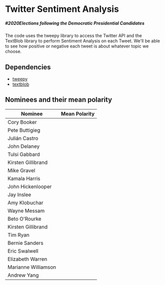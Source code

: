 # Twitter Sentiment Analysis
##### #2020Elections following the Democratic Presidential Candidates

The code uses the tweepy library to access the Twitter API and the TextBlob library to perform Sentiment Analysis on each Tweet. We'll be able to see how positive or negative each tweet is about whatever topic we choose.

## Dependencies

* [tweepy](http://www.tweepy.org/)
* [textblob](https://textblob.readthedocs.io/en/dev/)

## Nominees and their mean polarity
| Nominee       | Mean Polarity |
| ------------- |:-------------:|
|Cory Booker      |  |
|Pete Buttigieg      |       |
|Julián Castro |       |
|John Delaney      |  |
|Tulsi Gabbard      |       |
|Kirsten Gillibrand |       |
|Mike Gravel      |  |
|Kamala Harris      |       |
|John Hickenlooper |       |
|Jay Inslee      |  |
|Amy Klobuchar      |       |
|Wayne Messam |       |
|Beto O'Rourke      |       |
|Kirsten Gillibrand |       |
|Tim Ryan      |  |
|Bernie Sanders     |       |
|Eric Swalwell |       |
|Elizabeth Warren     |  |
|Marianne Williamson    |       |
|Andrew Yang |       |